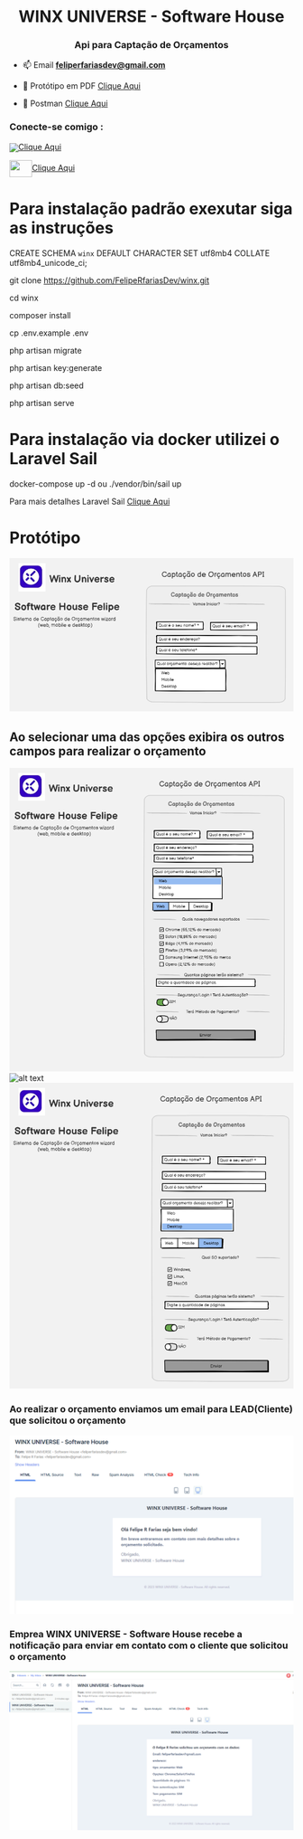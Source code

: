 <h1 align="center">WINX UNIVERSE - Software House</h1>
<h3 align="center">Api para Captação de Orçamentos</h3>

- 📫 Email **feliperfariasdev@gmail.com**

- 📄 Protótipo em PDF [Clique Aqui](https://github.com/FelipeRfariasDev/winx/blob/v1/storage/prototipo/winx.io.pdf)
- 📄 Postman [Clique Aqui](https://github.com/FelipeRfariasDev/winx/blob/v1/storage/postman/WINX%20UNIVERSE%20-%20Software%20House%20(Or%C3%A7amentos).postman_collection.json)
<h3 align="left">Conecte-se comigo :</h3>

<img align="center" src="https://static.licdn.com/sc/h/8s162nmbcnfkg7a0k8nq9wwqo">[Clique Aqui](https://www.linkedin.com/in/desenvolvedor/)

<img align="center" src="https://raw.githubusercontent.com/rahuldkjain/github-profile-readme-generator/master/src/images/icons/Social/youtube.svg" height="30" width="40">[Clique Aqui]()

# Para instalação padrão exexutar siga as instruções

CREATE SCHEMA `winx` DEFAULT CHARACTER SET utf8mb4 COLLATE utf8mb4_unicode_ci;

git clone https://github.com/FelipeRfariasDev/winx.git

cd winx

composer install

cp .env.example .env

php artisan migrate 

php artisan key:generate

php artisan db:seed

php artisan serve

# Para instalação via docker utilizei o Laravel Sail

docker-compose up -d ou ./vendor/bin/sail up

Para mais detalhes Laravel Sail [Clique Aqui](https://laravel.com/docs/10.x/sail)

# Protótipo

![alt text](https://github.com/FelipeRfariasDev/winx/blob/v1/storage/prototipo/Cliente.png?raw=true)

## Ao selecionar uma das opções exibira os outros campos para realizar o orçamento 
 

![alt text](https://github.com/FelipeRfariasDev/winx/blob/v1/storage/prototipo/Web.png?raw=true)
![alt text](https://github.com/FelipeRfariasDev/winx/blob/v1/storage/prototipo/?raw=true)
![alt text](https://github.com/FelipeRfariasDev/winx/blob/v1/storage/prototipo/Desktop.png?raw=true)

<h3 align="left">Ao realizar o orçamento enviamos um email para LEAD(Cliente) que solicitou o orçamento</h3>

![alt text](https://github.com/FelipeRfariasDev/winx/blob/v1/storage/img_email/EmailCliente.PNG?raw=true)

<h3 align="left">Emprea WINX UNIVERSE - Software House recebe a notificação para enviar em contato com o cliente que solicitou o orçamento</h3>

![alt text](https://github.com/FelipeRfariasDev/winx/blob/v1/storage/img_email/EmailEmpresa.PNG?raw=true)
